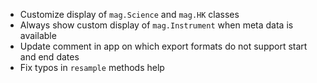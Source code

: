 - Customize display of `mag.Science` and `mag.HK` classes
- Always show custom display of `mag.Instrument` when meta data is available
- Update comment in app on which export formats do not support start and end dates
- Fix typos in `resample` methods help